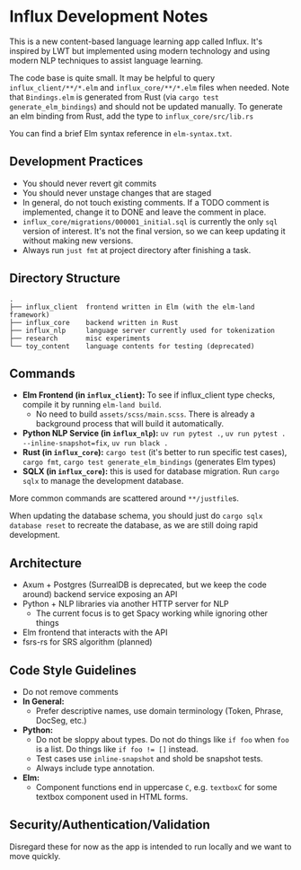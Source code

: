 # Influx Development Notes

This is a new content-based language learning app called Influx. It's inspired by LWT but implemented using modern technology and using modern NLP techniques to assist language learning.

The code base is quite small. It may be helpful to query `influx_client/**/*.elm` and `influx_core/**/*.elm` files when needed. Note that `Bindings.elm` is generated from Rust (via `cargo test generate_elm_bindings`) and should not be updated manually. To generate an elm binding from Rust, add the type to `influx_core/src/lib.rs`

You can find a brief Elm syntax reference in `elm-syntax.txt`.

## Development Practices

- You should never revert git commits
- You should never unstage changes that are staged
- In general, do not touch existing comments. If a TODO comment is implemented, change it to DONE and leave the comment in place.
- `influx_core/migrations/000001_initial.sql` is currently the only `sql` version of interest. It's not the final version, so we can keep updating it without making new versions.
- Always run `just fmt` at project directory after finishing a task.

## Directory Structure

```
.
├── influx_client  frontend written in Elm (with the elm-land framework)
├── influx_core    backend written in Rust
├── influx_nlp     language server currently used for tokenization
├── research       misc experiments
└── toy_content    language contents for testing (deprecated)
```

## Commands

- **Elm Frontend (in `influx_client`):** To see if influx_client type checks, compile it by running `elm-land build`.
  - No need to build `assets/scss/main.scss`. There is already a background process that will build it automatically.
- **Python NLP Service (in `influx_nlp`):** `uv run pytest .`, `uv run pytest . --inline-snapshot=fix`, `uv run black .`
- **Rust (in `influx_core`):** `cargo test` (it's better to run specific test cases), `cargo fmt`, `cargo test generate_elm_bindings` (generates Elm types)
- **SQLX (in `influx_core`):** this is used for database migration. Run `cargo sqlx` to manage the development database.

More common commands are scattered around `**/justfile`s.

When updating the database schema, you should just do `cargo sqlx database reset` to recreate the database, as we are still doing rapid development.

## Architecture

- Axum + Postgres (SurrealDB is deprecated, but we keep the code around) backend service exposing an API
- Python + NLP libraries via another HTTP server for NLP
  - The current focus is to get Spacy working while ignoring other things
- Elm frontend that interacts with the API
- fsrs-rs for SRS algorithm (planned)

## Code Style Guidelines

- Do not remove comments
- **In General:**
  - Prefer descriptive names, use domain terminology (Token, Phrase, DocSeg, etc.)
- **Python:**
  - Do not be sloppy about types. Do not do things like `if foo` when `foo` is a list. Do things like `if foo != []` instead.
  - Test cases use `inline-snapshot` and shold be snapshot tests.
  - Always include type annotation.
- **Elm:**
  - Component functions end in uppercase `C`, e.g. `textboxC` for some textbox component used in HTML forms.

## Security/Authentication/Validation

Disregard these for now as the app is intended to run locally and we want to move quickly.
